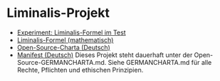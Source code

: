 # Liminalis-Projekt

- [Experiment: Liminalis-Formel im Test](./EXPERIMENT.md)
- [Liminalis-Formel (mathematisch)](./LIMINALIS_FORMEL.md)
- [Open-Source-Charta (Deutsch)](./GERMANCHARTA.md)
- [Manifest (Deutsch)](./Manifest.md)
Dieses Projekt steht dauerhaft unter der Open-Source-GERMANCHARTA.md.
Siehe GERMANCHARTA.md für alle Rechte, Pflichten und ethischen Prinzipien.
